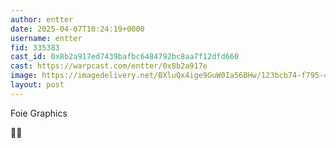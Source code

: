 ```yaml
---
author: entter
date: 2025-04-07T10:24:19+0000
username: entter
fid: 335383
cast_id: 0x8b2a917ed7439bafbc6484792bc8aa7f12dfd660
cast: https://warpcast.com/entter/0x8b2a917e
image: https://imagedelivery.net/BXluQx4ige9GuW0Ia56BHw/123bcb74-f795-4bbc-5adf-a12636de2400/original
layout: post
---
```

Foie Graphics  
  
🤘🏻  

<img src='https://imagedelivery.net/BXluQx4ige9GuW0Ia56BHw/123bcb74-f795-4bbc-5adf-a12636de2400/original' alt='' referrerpolicy='no-referrer'/>